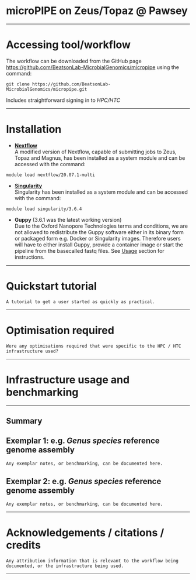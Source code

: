 microPIPE on Zeus/Topaz @ Pawsey
===========

---

# Accessing tool/workflow

The workflow can be downloaded from the GitHub page https://github.com/BeatsonLab-MicrobialGenomics/micropipe using the command: 
```
git clone https://github.com/BeatsonLab-MicrobialGenomics/micropipe.git
```
Includes straightforward signing in to *HPC/HTC*

---

# Installation

* **[Nextflow](https://www.nextflow.io/)**  
A modified version of Nextflow, capable of submitting jobs to Zeus, Topaz and Magnus, has been installed as a system module and can be accessed with the command:
```
module load nextflow/20.07.1-multi
```
* **[Singularity](https://singularity.lbl.gov/install-linux)**  
Singularity has been installed as a system module and can be accessed with the command:
```
module load singularity/3.6.4 
```
* **Guppy** (3.6.1 was the latest working version)   
Due to the Oxford Nanopore Technologies terms and conditions, we are not allowed to redistribute the Guppy software either in its binary form or packaged form e.g. Docker or Singularity images. Therefore users will have to either install Guppy, provide a container image or start the pipeline from the basecalled fastq files.  See [Usage](#usage) section for instructions. 
---

# Quickstart tutorial

```
A tutorial to get a user started as quickly as practical.
```

---

# Optimisation required

```
Were any optimisations required that were specific to the HPC / HTC infrastructure used?
```

---

# Infrastructure usage and benchmarking

---

## Summary

## Exemplar 1: e.g. *Genus species* reference genome assembly

```
Any exemplar notes, or benchmarking, can be documented here.
```

## Exemplar 2: e.g. *Genus species* reference genome assembly

```
Any exemplar notes, or benchmarking, can be documented here.
```

---

# Acknowledgements / citations / credits

```
Any attribution information that is relevant to the workflow being documented, or the infrastructure being used.
```

---
